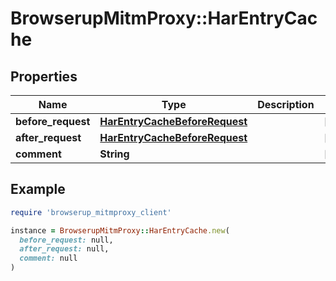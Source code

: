 # BrowserupMitmProxy::HarEntryCache

## Properties

| Name | Type | Description | Notes |
| ---- | ---- | ----------- | ----- |
| **before_request** | [**HarEntryCacheBeforeRequest**](HarEntryCacheBeforeRequest.md) |  | [optional] |
| **after_request** | [**HarEntryCacheBeforeRequest**](HarEntryCacheBeforeRequest.md) |  | [optional] |
| **comment** | **String** |  | [optional] |

## Example

```ruby
require 'browserup_mitmproxy_client'

instance = BrowserupMitmProxy::HarEntryCache.new(
  before_request: null,
  after_request: null,
  comment: null
)
```

